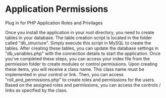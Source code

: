 # Application Permissions
Plug in for PHP Application Roles and Privilages

Once you install the application in your root directory, you need to create tables in your database. The table creation script is located in the folder called "db_structure". Simply execute this script in MySQL to create the tables. After creating these tables, you can update the database settings in "db_variables.php" with the connection details to start the application. Once you've completed these steps, you can access your index file from the permission folder to create modules or control permissions. Upon creating these items, you will receive a class name. This class name must be implemented in your control or link. Then, you can access "roll_and_permissions.php" to create roles and permissions for the users. Based on the assigned roles and permissions, you can access the controls / links as specified by the class.
